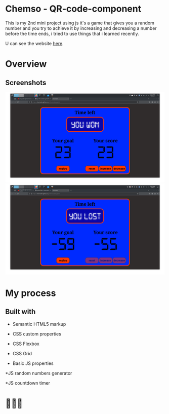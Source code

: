 # Chemso - QR-code-component
This is my 2nd mini project using js it's  a game that gives you a random number and you try to achieve it by increasing and decreasing a number before the time ends, i tried to use things that i learned recently.

U can see the website [here](https://chemsodev.github.io/get-the-number-game/).
# Overview
## Screenshots
![website screenshoot](image1.png?raw=true "screenshoot")![website screenshoot](image.png?raw=true "screenshoot")
# My process
## Built with

 * Semantic HTML5 markup
  
 * CSS custom properties
  
 * CSS Flexbox

 * CSS Grid
   
 * Basic JS properties
   
 *JS random numbers generator

 *JS countdown timer
# 💪💥🔥
   
